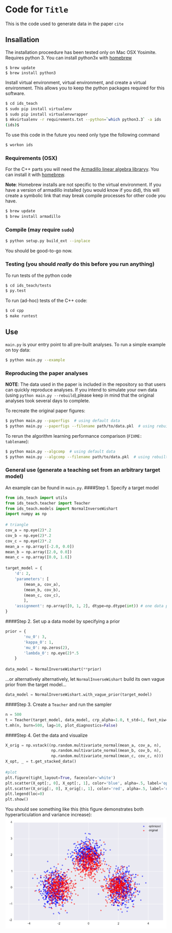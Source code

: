 # Code for `Title`
This is the code used to generate data in the paper `cite`

## Insallation
The installation proceedure has been tested only on Mac OSX Yosimite. Requires python 3. You can install python3x with [homebrew](http://brew.sh/)

    $ brew update
    $ brew install python3

Install virtual environment, virtual environment, and create a virtual environment. This allows you to keep the python packages required for this software.

```bash
$ cd ids_teach
$ sudo pip install virtualenv
$ sudo pip install virtualenvwrapper
$ mkvirtualenv -r requirements.txt --python=`which python3.3` -a ids
(ids)$
```

To use this code in the future you need only type the following command

```bash
$ workon ids
```
### Requirements (OSX)
<!-- For the python parts, run

```bash
$ pip install -r requirements.txt
``` -->
For the C++ parts you will need the [Armadillo linear algebra libraryy](http://arma.sourceforge.net/download.html). You can install it with [homebrew](http://brew.sh/). 

**Note**: Homebrew installs are not specific to the virtual environment. If you have a version of armadillo installed (you would know if you did), this will create a symbolic link that may break compile processes for other code you have.

```bash
$ brew update
$ brew install armadillo
```

### Compile (may require `sudo`)
```bash
$ python setup.py build_ext --inplace
```
You should be good-to-go now.

### Testing (you should *really* do this before you run anything)
To run tests of the python code

```bash
$ cd ids_teach/tests
$ py.test

```

To run (ad-hoc) tests of the C++ code:

```bash
$ cd cpp
$ make runtest
```

## Use

`main.py` is your entry point to all pre-built analyses. To run a simple example on toy data:

```bash
$ python main.py --example
```

### Reproducing the paper analyses
**NOTE**: The data used in the paper is included in the repository so that users can quickly reproduce analyses. If you intend to simulate your own data (using `python main.py --rebuild`),please keep in mind that the original analyses took several days to complete.

To recreate the original paper figures:
```bash
$ python main.py --paperfigs  # using default data
$ python main.py --paperfigs --filename path/to/data.pkl  # using rebuilt data
```

To rerun the algorithm learning performance comparison (`FIXME: tablename`):
```bash
$ python main.py --algcomp  # using default data
$ python main.py --algcomp --filename path/to/data.pkl  # using rebuilt data
```

### General use (generate a teaching set from an arbitrary target model)

An example can be found in `main.py`.
####Step 1. Specify a target model
```python
from ids_teach import utils
from ids_teach.teacher import Teacher
from ids_teach.models import NormalInverseWishart
import numpy as np

# triangle
cov_a = np.eye(2)*.2
cov_b = np.eye(2)*.2
cov_c = np.eye(2)*.2
mean_a = np.array([-2.0, 0.0])
mean_b = np.array([2.0, 0.0])
mean_c = np.array([0.0, 1.6])

target_model = {
    'd': 2,
    'parameters': [
        (mean_a, cov_a),
        (mean_b, cov_b),
        (mean_c, cov_c),
        ],
    'assignment': np.array([0, 1, 2], dtype=np.dtype(int)) # one data point per component
}
```

####Step 2. Set up a data model by specifying a prior
```python
prior = {
        'nu_0': 3,
        'kappa_0': 1,
        'mu_0': np.zeros(2),
        'lambda_0': np.eye(2)*.5
    }

data_model = NormalInverseWishart(**prior)
```

...or alternatively alternatively, let `NormalInverseWishart` build its own vague prior from the target model...

```python
data_model = NormalInverseWishart.with_vague_prior(target_model)
```

####Step 3. Create a `Teacher` and run the sampler
```python
n = 500
t = Teacher(target_model, data_model, crp_alpha=1.0, t_std=1, fast_niw=True)
t.mh(n, burn=500, lag=10, plot_diagnostics=False)
```

####Step 4. Get the data and visualize
```python
X_orig = np.vstack((np.random.multivariate_normal(mean_a, cov_a, n),
                    np.random.multivariate_normal(mean_b, cov_b, n),
                    np.random.multivariate_normal(mean_c, cov_c, n)))
X_opt, _ = t.get_stacked_data()

#plot
plt.figure(tight_layout=True, facecolor='white')
plt.scatter(X_opt[:, 0], X_opt[:, 1], color='blue', alpha=.5, label='optimized')
plt.scatter(X_orig[:, 0], X_orig[:, 1], color='red', alpha=.5, label='original')
plt.legend(loc=0)
plt.show()
```

You should see something like this (this figure demonstrates both hyperarticulation and variance increase):
![Corner vowel analysiss](figure_1.png)